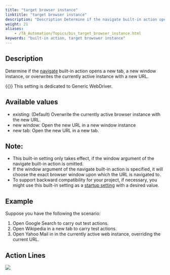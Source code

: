 ```yaml
--- 
title: "target browser instance"
linktitle: "target browser instance"
description: "Description Determine if the navigate built-in action opens a new tab, a new window instance, or overwrites the currently active instance with a new URL. Important: This setting is dedicated to ..."
weight: 21
aliases: 
    - /TA_Automation/Topics/bis_target_browser_instance.html
keywords: "built-in action, target browswer instance"
---
```


## Description

Determine if the [navigate](/automation-guide/action-based-testing-language/built-in-actions/user-interface-actions/browsing/navigate) built-in action opens a new tab, a new window instance, or overwrites the currently active instance with a new URL.

{{<important>}} This setting is dedicated to Generic WebDriver.

## Available values

-   existing: \(Default\) Overwrite the currently active browser instance with the new URL.
-   new window: Open the new URL in a new window instance
-   new tab: Open the new URL in a new tab.

## Note:

-   This built-in setting only takes effect, if the window argument of the navigate built-in action is omitted.
-   If the window argument of the navigate built-in action is specified, it will choose the exact browser window upon which the URL is navigated to.
-   To support backward compatibility for your project, if necessary, you might use this built-in setting as a [startup setting](/user-guide/test-execution/startup-settings/) with a desired value.

## Example

Suppose you have the following the scenario:

1.  Open Google Search to carry out test actions.
2.  Open Wikipedia in a new tab to carry test actions.
3.  Open Yahoo Mail in in the currently active web instance, overriding the current URL.

## Action Lines

![](/images/TA_Automation/Images/bia_target_browser_instance_pgm.png)




